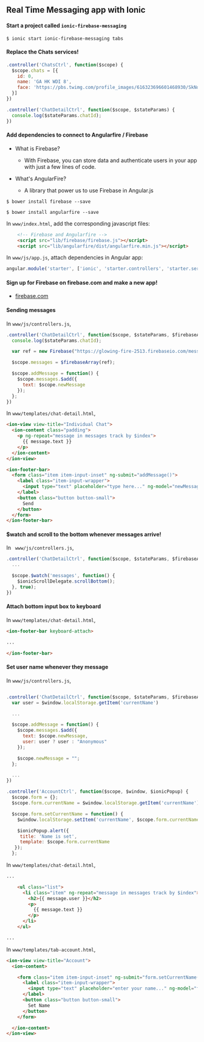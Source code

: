 ## Real Time Messaging app with Ionic

#### Start a project called `ionic-firebase-messaging`

```
$ ionic start ionic-firebase-messaging tabs
```

#### Replace the Chats services!

```js
.controller('ChatsCtrl', function($scope) {
  $scope.chats = [{
    id: 0,
    name: 'GA HK WDI 8',
    face: 'https://pbs.twimg.com/profile_images/616323696601468930/SkNd2ppU.png'
  }]
})

.controller('ChatDetailCtrl', function($scope, $stateParams) {
  console.log($stateParams.chatId);
})
```

#### Add dependencies to connect to Angularfire / Firebase

- What is Firebase?
  + With Firebase, you can store data and authenticate users in your app with just a few lines of code.

 - What's AngularFire?
   + A library that power us to use Firebase in Angular.js

```
$ bower install firebase --save
```

```
$ bower install angularfire --save
```

In `www/index.html`, add the corresponding javascript files:

```html
    <!-- Firebase and Angularfire -->
    <script src="lib/firebase/firebase.js"></script>
    <script src="lib/angularfire/dist/angularfire.min.js"></script>
```

In `www/js/app.js`, attach dependencies in Angular app:

```js
angular.module('starter', ['ionic', 'starter.controllers', 'starter.services', 'firebase'])
```

#### Sign up for Firebase on firebase.com and make a new app!
- [firebase.com](firebase.com)

#### Sending messages

In `www/js/controllers.js`,

```js
.controller('ChatDetailCtrl', function($scope, $stateParams, $firebaseArray) {
  console.log($stateParams.chatId);

  var ref = new Firebase("https://glowing-fire-2513.firebaseio.com/messages");

  $scope.messages = $firebaseArray(ref);

  $scope.addMessage = function() {
    $scope.messages.$add({
      text: $scope.newMessage
    });
  };
})
```

In `www/templates/chat-detail.html`,

```html
<ion-view view-title="Individual Chat">
  <ion-content class="padding">
    <p ng-repeat="message in messages track by $index">
      {{ message.text }}
    </p>
  </ion-content>
</ion-view>

<ion-footer-bar>
  <form class="item item-input-inset" ng-submit="addMessage()">
    <label class="item-input-wrapper">
      <input type="text" placeholder="type here..." ng-model="newMessage">
    </label>
    <button class="button button-small">
      Send
    </button>
  </form>
</ion-footer-bar>
```

#### $watch and scroll to the bottom whenever messages arrive!

In ` www/js/controllers.js`,

```js
.controller('ChatDetailCtrl', function($scope, $stateParams, $firebaseArray, $ionicScrollDelegate) {
  ...

  $scope.$watch('messages', function() {
    $ionicScrollDelegate.scrollBottom();
  }, true);
})
```

#### Attach bottom input box to keyboard

In `www/templates/chat-detail.html`,

```html
<ion-footer-bar keyboard-attach>

...

</ion-footer-bar>
```

#### Set user name whenever they message

In `www/js/controllers.js`,

```js

.controller('ChatDetailCtrl', function($scope, $stateParams, $firebaseArray, $ionicScrollDelegate, $window) {
  var user = $window.localStorage.getItem('currentName')

  ...

  $scope.addMessage = function() {
    $scope.messages.$add({
      text: $scope.newMessage,
      user: user ? user : "Anonymous"
    });

    $scope.newMessage = "";
  };

  ...
})

.controller('AccountCtrl', function($scope, $window, $ionicPopup) {
  $scope.form = {};
  $scope.form.currentName = $window.localStorage.getItem('currentName');

  $scope.form.setCurrentName = function() {
    $window.localStorage.setItem('currentName', $scope.form.currentName);

    $ionicPopup.alert({
     title: 'Name is set',
     template: $scope.form.currentName
   });
  };
```

In `www/templates/chat-detail.html`,

```html
...

    <ul class="list">
      <li class="item" ng-repeat="message in messages track by $index">
        <h2>{{ message.user }}</h2>
        <p>
          {{ message.text }}
        </p>
      </li>
    </ul>

...
```

In `www/templates/tab-account.html`,

```html
<ion-view view-title="Account">
  <ion-content>

    <form class="item item-input-inset" ng-submit="form.setCurrentName()">
      <label class="item-input-wrapper">
        <input type="text" placeholder="enter your name..." ng-model="form.currentName">
      </label>
      <button class="button button-small">
        Set Name
      </button>
    </form>

  </ion-content>
</ion-view>
```